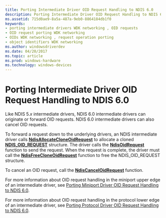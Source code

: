 ```yaml
---
title: Porting Intermediate Driver OID Request Handling to NDIS 6.0
description: Porting Intermediate Driver OID Request Handling to NDIS 6.0
ms.assetid: 715d0ae9-8a5a-487a-9eb0-8864184db1f0
keywords:
- porting intermediate drivers WDK networking , OID requests
- OID request porting WDK networking
- OIDs WDK networking , request operation porting
- object identifiers WDK networking
ms.author: windowsdriverdev
ms.date: 04/20/2017
ms.topic: article
ms.prod: windows-hardware
ms.technology: windows-devices
---
```


# Porting Intermediate Driver OID Request Handling to NDIS 6.0





Like NDIS 5.*x* intermediate drivers, NDIS 6.0 intermediate drivers can originate or forward OID requests. NDIS 6.0 intermediate drivers can also cancel OID requests.

To forward a request down to the underlying drivers, an NDIS intermediate driver calls [**NdisAllocateCloneOidRequest**](https://msdn.microsoft.com/library/windows/hardware/ff560706) to allocate a cloned [**NDIS\_OID\_REQUEST**](https://msdn.microsoft.com/library/windows/hardware/ff566710) structure. The driver calls the [**NdisOidRequest**](https://msdn.microsoft.com/library/windows/hardware/ff563710) function to send the request. When the request is complete, the driver must call the [**NdisFreeCloneOidRequest**](https://msdn.microsoft.com/library/windows/hardware/ff561845) function to free the NDIS\_OID\_REQUEST structure.

To cancel an OID request, call the [**NdisCancelOidRequest**](https://msdn.microsoft.com/library/windows/hardware/ff561622) function.

For more information about OID request handling in the miniport upper edge of an intermediate driver, see [Porting Miniport Driver OID Request Handling to NDIS 6.0](porting-miniport-driver-oid-request-handling-to-ndis-6-0.md).

For more information about OID request handling in the protocol lower edge of an intermediate driver, see [Porting Protocol Driver OID Request Handling to NDIS 6.0](porting-protocol-driver-oid-request-handling-to-ndis-6-0.md).

 

 





